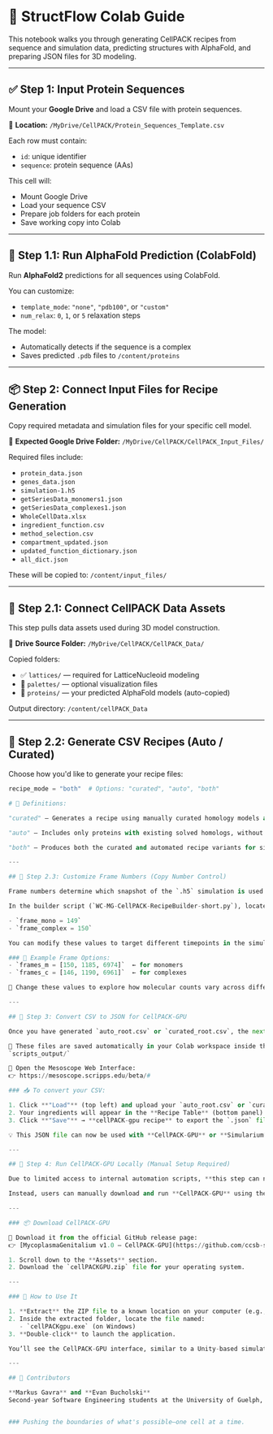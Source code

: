 # 🧬 StructFlow Colab Guide   

This notebook walks you through generating CellPACK recipes from sequence and simulation data, predicting structures with AlphaFold, and preparing JSON files for 3D modeling.

---

## ✅ Step 1: Input Protein Sequences  

Mount your **Google Drive** and load a CSV file with protein sequences.  

📁 **Location:** `/MyDrive/CellPACK/Protein_Sequences_Template.csv`  

Each row must contain:
- `id`: unique identifier  
- `sequence`: protein sequence (AAs)

This cell will:
- Mount Google Drive
- Load your sequence CSV
- Prepare job folders for each protein
- Save working copy into Colab

---

## 🔬 Step 1.1: Run AlphaFold Prediction (ColabFold)

Run **AlphaFold2** predictions for all sequences using ColabFold.  

You can customize:
- `template_mode`: `"none"`, `"pdb100"`, or `"custom"`
- `num_relax`: `0`, `1`, or `5` relaxation steps

The model:
- Automatically detects if the sequence is a complex
- Saves predicted `.pdb` files to `/content/proteins`

---

## 📦 Step 2: Connect Input Files for Recipe Generation  

Copy required metadata and simulation files for your specific cell model.

📁 **Expected Google Drive Folder:** `/MyDrive/CellPACK/CellPACK_Input_Files/`

Required files include:
- `protein_data.json`
- `genes_data.json`
- `simulation-1.h5`
- `getSeriesData_monomers1.json`
- `getSeriesData_complexes1.json`
- `WholeCellData.xlsx`
- `ingredient_function.csv`
- `method_selection.csv`
- `compartment_updated.json`
- `updated_function_dictionary.json`
- `all_dict.json`

These will be copied to: `/content/input_files/`

---

## 🧱 Step 2.1: Connect CellPACK Data Assets  

This step pulls data assets used during 3D model construction.  

📁 **Drive Source Folder:** `/MyDrive/CellPACK/CellPACK_Data/`

Copied folders:
- ✅ `lattices/` — required for LatticeNucleoid modeling  
- 🎨 `palettes/` — optional visualization files  
- 💾 `proteins/` — your predicted AlphaFold models (auto-copied)

Output directory: `/content/cellPACK_Data`

---

## 🧪 Step 2.2: Generate CSV Recipes (Auto / Curated)  

Choose how you'd like to generate your recipe files:

```python
recipe_mode = "both"  # Options: "curated", "auto", "both"

# 🔧 Definitions:

"curated" – Generates a recipe using manually curated homology models and experimentally validated PDB structures.

"auto" – Includes only proteins with existing solved homologs, without applying any homology modeling.

"both" – Produces both the curated and automated recipe variants for side-by-side use or comparison.

---

## 🌟 Step 2.3: Customize Frame Numbers (Copy Number Control)

Frame numbers determine which snapshot of the `.h5` simulation is used to calculate molecular copy numbers. This step is essential for producing realistic densities in the final 3D cell model.

In the builder script (`WC-MG-CellPACK-RecipeBuilder-short.py`), locate the following lines:

- `frame_mono = 149`
- `frame_complex = 150`

You can modify these values to target different timepoints in the simulation.

### 🔢 Example Frame Options:
- `frames_m = [150, 1185, 6974]`  ← for monomers
- `frames_c = [146, 1190, 6961]`  ← for complexes

🔀 Change these values to explore how molecular counts vary across different simulation snapshots.

---

## 📄 Step 3: Convert CSV to JSON for CellPACK-GPU

Once you have generated `auto_root.csv` or `curated_root.csv`, the next step is to convert it into a CellPACK-compatible JSON recipe.

📁 These files are saved automatically in your Colab workspace inside the folder:  
`scripts_output/`

🔗 Open the Mesoscope Web Interface:  
👉 https://mesoscope.scripps.edu/beta/#

### 📥 To convert your CSV:

1. Click **"Load"** (top left) and upload your `auto_root.csv` or `curated_root.csv` from the `scripts_output` folder.  
2. Your ingredients will appear in the **Recipe Table** (bottom panel).  
3. Click **"Save"** → **cellPACK-gpu recipe** to export the `.json` file.

💡 This JSON file can now be used with **CellPACK-GPU** or **Simularium** to assemble and visualize your 3D whole-cell model.

---

## 🚫 Step 4: Run CellPACK-GPU Locally (Manual Setup Required)

Due to limited access to internal automation scripts, **this step can no longer be executed directly via the Colab pipeline**.

Instead, users can manually download and run **CellPACK-GPU** using the official release.

---

### 📦 Download CellPACK-GPU

🔗 Download it from the official GitHub release page:  
👉 [MycoplasmaGenitalium v1.0 – CellPACK-GPU](https://github.com/ccsb-scripps/MycoplasmaGenitalium/releases/tag/v1.0)

1. Scroll down to the **Assets** section.
2. Download the `cellPACKGPU.zip` file for your operating system.

---

### 🧰 How to Use It

1. **Extract** the ZIP file to a known location on your computer (e.g., Desktop or Documents).
2. Inside the extracted folder, locate the file named:
   - `cellPACKgpu.exe` (on Windows)
3. **Double-click** to launch the application.

You’ll see the CellPACK-GPU interface, similar to a Unity-based simulation window. This tool allows you to load your `.json` recipe (from Mesoscope) and simulate spatial packing.

---

## 👥 Contributors

**Markus Gavra** and **Evan Bucholski**  
Second-year Software Engineering students at the University of Guelph, with a focus on applying computational tools to real-world scientific challenges.


### Pushing the boundaries of what's possible—one cell at a time.
